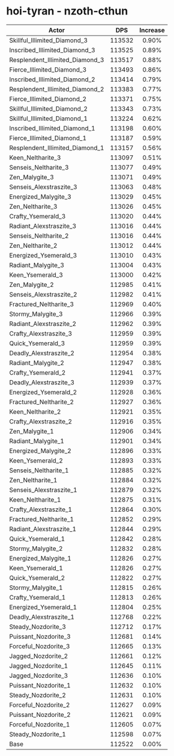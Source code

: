 # hoi-tyran - nzoth-cthun
| Actor | DPS | Increase |
|---|:---:|:---:|
|Skillful_Illimited_Diamond_3|113532|0.90%|
|Inscribed_Illimited_Diamond_3|113525|0.89%|
|Resplendent_Illimited_Diamond_3|113517|0.88%|
|Fierce_Illimited_Diamond_3|113493|0.86%|
|Inscribed_Illimited_Diamond_2|113414|0.79%|
|Resplendent_Illimited_Diamond_2|113383|0.77%|
|Fierce_Illimited_Diamond_2|113371|0.75%|
|Skillful_Illimited_Diamond_2|113343|0.73%|
|Skillful_Illimited_Diamond_1|113224|0.62%|
|Inscribed_Illimited_Diamond_1|113198|0.60%|
|Fierce_Illimited_Diamond_1|113187|0.59%|
|Resplendent_Illimited_Diamond_1|113157|0.56%|
|Keen_Neltharite_3|113097|0.51%|
|Senseis_Neltharite_3|113077|0.49%|
|Zen_Malygite_3|113071|0.49%|
|Senseis_Alexstraszite_3|113063|0.48%|
|Energized_Malygite_3|113029|0.45%|
|Zen_Neltharite_3|113026|0.45%|
|Crafty_Ysemerald_3|113020|0.44%|
|Radiant_Alexstraszite_3|113016|0.44%|
|Senseis_Neltharite_2|113016|0.44%|
|Zen_Neltharite_2|113012|0.44%|
|Energized_Ysemerald_3|113010|0.43%|
|Radiant_Malygite_3|113004|0.43%|
|Keen_Ysemerald_3|113000|0.42%|
|Zen_Malygite_2|112985|0.41%|
|Senseis_Alexstraszite_2|112982|0.41%|
|Fractured_Neltharite_3|112969|0.40%|
|Stormy_Malygite_3|112966|0.39%|
|Radiant_Alexstraszite_2|112962|0.39%|
|Crafty_Alexstraszite_3|112959|0.39%|
|Quick_Ysemerald_3|112959|0.39%|
|Deadly_Alexstraszite_2|112954|0.38%|
|Radiant_Malygite_2|112947|0.38%|
|Crafty_Ysemerald_2|112941|0.37%|
|Deadly_Alexstraszite_3|112939|0.37%|
|Energized_Ysemerald_2|112928|0.36%|
|Fractured_Neltharite_2|112927|0.36%|
|Keen_Neltharite_2|112921|0.35%|
|Crafty_Alexstraszite_2|112916|0.35%|
|Zen_Malygite_1|112906|0.34%|
|Radiant_Malygite_1|112901|0.34%|
|Energized_Malygite_2|112896|0.33%|
|Keen_Ysemerald_2|112893|0.33%|
|Senseis_Neltharite_1|112885|0.32%|
|Zen_Neltharite_1|112884|0.32%|
|Senseis_Alexstraszite_1|112879|0.32%|
|Keen_Neltharite_1|112875|0.31%|
|Crafty_Alexstraszite_1|112864|0.30%|
|Fractured_Neltharite_1|112852|0.29%|
|Radiant_Alexstraszite_1|112844|0.29%|
|Quick_Ysemerald_1|112842|0.28%|
|Stormy_Malygite_2|112832|0.28%|
|Energized_Malygite_1|112826|0.27%|
|Keen_Ysemerald_1|112826|0.27%|
|Quick_Ysemerald_2|112822|0.27%|
|Stormy_Malygite_1|112815|0.26%|
|Crafty_Ysemerald_1|112813|0.26%|
|Energized_Ysemerald_1|112804|0.25%|
|Deadly_Alexstraszite_1|112768|0.22%|
|Steady_Nozdorite_3|112712|0.17%|
|Puissant_Nozdorite_3|112681|0.14%|
|Forceful_Nozdorite_3|112665|0.13%|
|Jagged_Nozdorite_2|112661|0.12%|
|Jagged_Nozdorite_1|112645|0.11%|
|Jagged_Nozdorite_3|112636|0.10%|
|Puissant_Nozdorite_1|112632|0.10%|
|Steady_Nozdorite_2|112631|0.10%|
|Forceful_Nozdorite_2|112627|0.09%|
|Puissant_Nozdorite_2|112621|0.09%|
|Forceful_Nozdorite_1|112605|0.07%|
|Steady_Nozdorite_1|112598|0.07%|
|Base|112522|0.00%|
